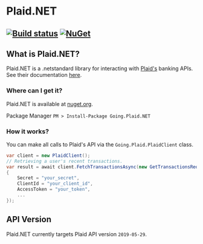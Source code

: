 # Plaid.NET
[![Build status](https://ci.appveyor.com/api/projects/status/ff2ciq6rfn7225oi?svg=true)](https://ci.appveyor.com/project/viceroypenguin/going-plaid-net)
[![NuGet](https://img.shields.io/nuget/v/Going.Plaid.NET.svg?style=plastic)](https://www.nuget.org/packages/Going.Plaid.NET/)
---

## What is Plaid.NET?
Plaid.NET is a .netstandard library for interacting with [Plaid's](https://plaid.com/) banking APIs. See their documentation [here](https://plaid.com/docs/api/).

### Where can I get it?
Plaid.NET is available at [nuget.org](https://www.nuget.org/packages/Going.Plaid.NET).

Package Manager `PM > Install-Package Going.Plaid.NET`

### How it works?
You can make all calls to Plaid's API via the `Going.Plaid.PlaidClient` class.

```c#
var client = new PlaidClient();
// Retrieving a user's recent transactions.
var result = await client.FetchTransactionsAsync(new GetTransactionsRequest()
{
    Secret = "your_secret",
    ClientId = "your_client_id",
    AccessToken = "your_token",
    ...
});
```

## API Version
Plaid.NET currently targets Plaid API version `2019-05-29`.
